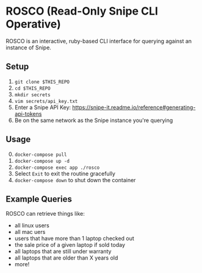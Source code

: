 # ROSCO (Read-Only Snipe CLI Operative)

ROSCO is an interactive, ruby-based CLI interface for querying against an instance of Snipe.

## Setup

1. `git clone $THIS_REPO`
2. `cd $THIS_REPO`
3. `mkdir secrets`
4. `vim secrets/api_key.txt`
5. Enter a Snipe API Key: https://snipe-it.readme.io/reference#generating-api-tokens
6. Be on the same network as the Snipe instance you're querying

## Usage

0. `docker-compose pull`
1. `docker-compose up -d`
2. `docker-compose exec app ./rosco`
3. Select `Exit` to exit the routine gracefully
4. `docker-compose down` to shut down the container

## Example Queries

ROSCO can retrieve things like:

* all linux users
* all mac uers
* users that have more than 1 laptop checked out
* the sale price of a given laptop if sold today
* all laptops that are still under warranty
* all laptops that are older than X years old
* more!

